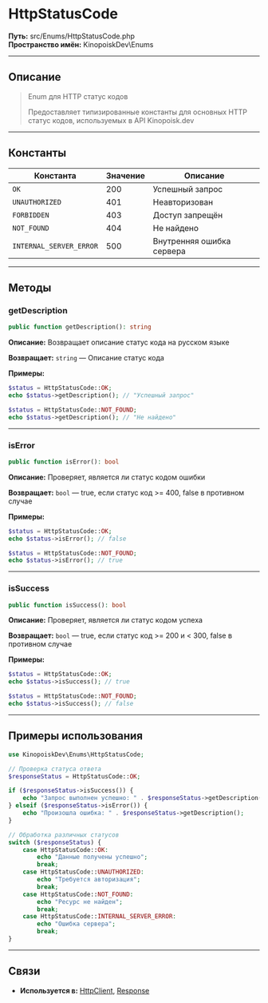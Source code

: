 # HttpStatusCode

**Путь:** src/Enums/HttpStatusCode.php  
**Пространство имён:** KinopoiskDev\Enums

---

## Описание

> Enum для HTTP статус кодов
>
> Предоставляет типизированные константы для основных HTTP статус кодов, используемых в API Kinopoisk.dev

---

## Константы

| Константа | Значение | Описание |
|-----------|----------|----------|
| `OK` | 200 | Успешный запрос |
| `UNAUTHORIZED` | 401 | Неавторизован |
| `FORBIDDEN` | 403 | Доступ запрещён |
| `NOT_FOUND` | 404 | Не найдено |
| `INTERNAL_SERVER_ERROR` | 500 | Внутренняя ошибка сервера |

---

## Методы

### getDescription
```php
public function getDescription(): string
```
**Описание:** Возвращает описание статус кода на русском языке

**Возвращает:** `string` — Описание статус кода

**Примеры:**
```php
$status = HttpStatusCode::OK;
echo $status->getDescription(); // "Успешный запрос"

$status = HttpStatusCode::NOT_FOUND;
echo $status->getDescription(); // "Не найдено"
```

---

### isError
```php
public function isError(): bool
```
**Описание:** Проверяет, является ли статус кодом ошибки

**Возвращает:** `bool` — true, если статус код >= 400, false в противном случае

**Примеры:**
```php
$status = HttpStatusCode::OK;
echo $status->isError(); // false

$status = HttpStatusCode::NOT_FOUND;
echo $status->isError(); // true
```

---

### isSuccess
```php
public function isSuccess(): bool
```
**Описание:** Проверяет, является ли статус кодом успеха

**Возвращает:** `bool` — true, если статус код >= 200 и < 300, false в противном случае

**Примеры:**
```php
$status = HttpStatusCode::OK;
echo $status->isSuccess(); // true

$status = HttpStatusCode::NOT_FOUND;
echo $status->isSuccess(); // false
```

---

## Примеры использования

```php
use KinopoiskDev\Enums\HttpStatusCode;

// Проверка статуса ответа
$responseStatus = HttpStatusCode::OK;

if ($responseStatus->isSuccess()) {
    echo "Запрос выполнен успешно: " . $responseStatus->getDescription();
} elseif ($responseStatus->isError()) {
    echo "Произошла ошибка: " . $responseStatus->getDescription();
}

// Обработка различных статусов
switch ($responseStatus) {
    case HttpStatusCode::OK:
        echo "Данные получены успешно";
        break;
    case HttpStatusCode::UNAUTHORIZED:
        echo "Требуется авторизация";
        break;
    case HttpStatusCode::NOT_FOUND:
        echo "Ресурс не найден";
        break;
    case HttpStatusCode::INTERNAL_SERVER_ERROR:
        echo "Ошибка сервера";
        break;
}
```

---

## Связи
- **Используется в:** [HttpClient](../Services/HttpClient.md), [Response](../Responses/Response.md)